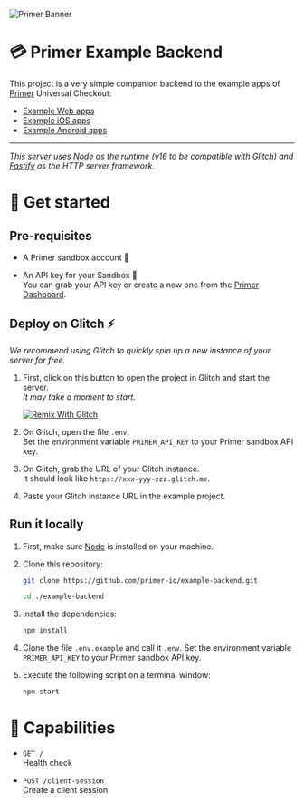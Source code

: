 ![Primer Banner](https://github.com/xevious78/example-backend/raw/main/images/primer-banner.png)

# 💳 Primer Example Backend

This project is a very simple companion backend to the example apps of [Primer](https://primer.io) Universal Checkout:

- [Example Web apps](#)
- [Example iOS apps](https://github.com/primer-io/checkout-examples-ios)
- [Example Android apps](https://github.com/primer-io/checkout-examples-android)

---

_This server uses [Node](https://nodejs.org/) as the runtime (v16 to be compatible with Glitch) and [Fastify](https://fastify.dev/) as the HTTP server framework._

# 🚀 Get started

## Pre-requisites

- A Primer sandbox account 👤

- An API key for your Sandbox 🔑 <br /> You can grab your API key or create a new one from the [Primer Dashboard](https://sandbox-dashboard.primer.io/developers/apiKeys).

## Deploy on Glitch ⚡️

_We recommend using Glitch to quickly spin up a new instance of your server for free._

1. First, click on this button to open the project in Glitch and start the server. <br /> _It may take a moment to start._

   [![Remix With Glitch](https://cdn.glitch.com/2703baf2-b643-4da7-ab91-7ee2a2d00b5b%2Fremix-button-v2.svg?v=1622676640618)](https://glitch.com/edit/#!/import/github/xevious78/example-backend)

2. On Glitch, open the file `.env`. <br /> Set the environment variable `PRIMER_API_KEY` to your Primer sandbox API key.

3. On Glitch, grab the URL of your Glitch instance. <br /> It should look like `https://xxx-yyy-zzz.glitch.me`.

4. Paste your Glitch instance URL in the example project.

## Run it locally

1. First, make sure [Node](https://nodejs.org) is installed on your machine.
2. Clone this repository:

   ```sh
   git clone https://github.com/primer-io/example-backend.git

   cd ./example-backend
   ```

3. Install the dependencies:

   ```sh
   npm install
   ```

4. Clone the file `.env.example` and call it `.env`. Set the environment variable `PRIMER_API_KEY` to your Primer sandbox API key.

5. Execute the following script on a terminal window:
   ```sh
   npm start
   ```

# 🤖 Capabilities

- `GET /` <br /> Health check

- `POST /client-session` <br /> Create a client session
